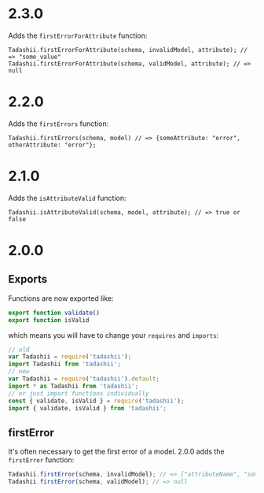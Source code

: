 # 2.3.0
Adds the `firstErrorForAttribute` function:
```
Tadashii.firstErrorForAttribute(schema, invalidModel, attribute); // => "some_value"
Tadashii.firstErrorForAttribute(schema, validModel, attribute); // => null
```

# 2.2.0
Adds the `firstErrors` function:

```
Tadashii.firstErrors(schema, model) // => {someAttribute: "error", otherAttribute: "error"};
```

# 2.1.0
Adds the `isAttributeValid` function:

```
Tadashii.isAttributeValid(schema, model, attribute); // => true or false
```

# 2.0.0

## Exports
Functions are now exported like:

```js
export function validate()
export function isValid
```

which means you will have to change your `requires` and `imports`:

```js
// old
var Tadashii = require('tadashii');
import Tadashii from 'tadashii';
// new
var Tadashii = require('tadashii').default;
import * as Tadashii from 'tadashii';
// or just import functions individually
const { validate, isValid } = require('tadashii');
import { validate, isValid } from 'tadashii';
```

## firstError
It's often necessary to get the first error of a model. 2.0.0 adds the `firstError` function:

```js
Tadashii.firstError(schema, invalidModel); // => ["attributeName", "some.error.string"]
Tadashii.firstError(schema, validModel); // => null
```

